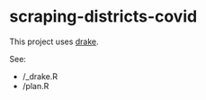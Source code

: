 # scraping-districts-covid

This project uses [drake](https://github.com/ropensci/drake).

See:

 - /_drake.R
 - /plan.R
